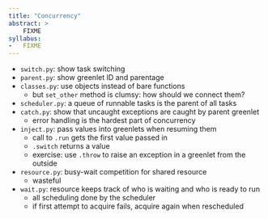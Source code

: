 ```yaml
---
title: "Concurrency"
abstract: >
    FIXME
syllabus:
-   FIXME
---
```


-   `switch.py`: show task switching
-   `parent.py`: show greenlet ID and parentage
-   `classes.py`: use objects instead of bare functions
    -   but `set_other` method is clumsy: how should we connect them?
-   `scheduler.py`: a queue of runnable tasks is the parent of all tasks
-   `catch.py`: show that uncaught exceptions are caught by parent greenlet
    -   error handling is the hardest part of concurrency
-   `inject.py`: pass values into greenlets when resuming them
    -   call to `.run` gets the first value passed in
    -   `.switch` returns a value
    -   exercise: use `.throw` to raise an exception in a greenlet from the outside
-   `resource.py`: busy-wait competition for shared resource
    -   wasteful
-   `wait.py`: resource keeps track of who is waiting and who is ready to run
    -   all scheduling done by the scheduler
    -   if first attempt to acquire fails, acquire again when rescheduled
